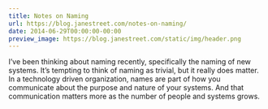 ```yaml
---
title: Notes on Naming
url: https://blog.janestreet.com/notes-on-naming/
date: 2014-06-29T00:00:00-00:00
preview_image: https://blog.janestreet.com/static/img/header.png
---
```


<p>I’ve been thinking about naming recently, specifically the naming of new
systems. It’s tempting to think of naming as trivial, but it really does matter.
In a technology driven organization, names are part of how you communicate about
the purpose and nature of your systems. And that communication matters more as
the number of people and systems grows.</p>
